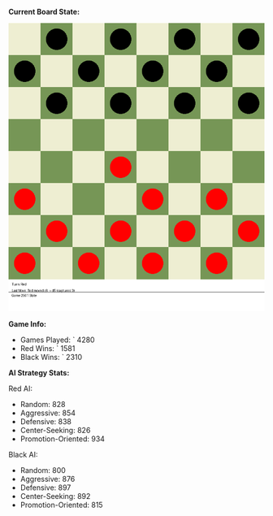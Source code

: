 
**Current Board State:**  
<!-- START_GIF -->
![Checkers Game](./checkers_game.gif)
<!-- END_GIF -->

**Game Info:**  
- Games Played: `<!-- GAMES_PLAYED --> 4280
- Red Wins: `<!-- RED_WINS --> 1581
- Black Wins: `<!-- BLACK_WINS --> 2310

<!-- AI_STATS -->
**AI Strategy Stats:**

Red AI:
- Random: 828
- Aggressive: 854
- Defensive: 838
- Center-Seeking: 826
- Promotion-Oriented: 934

Black AI:
- Random: 800
- Aggressive: 876
- Defensive: 897
- Center-Seeking: 892
- Promotion-Oriented: 815
